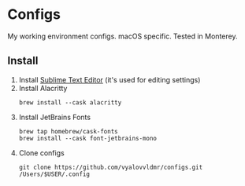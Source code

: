 # Configs
My working environment configs. macOS specific. Tested in Monterey.

## Install

1. Install [Sublime Text Editor](https://www.sublimetext.com/download_thanks?target=mac) (it's used for editing settings)
1. Install Alacritty
    ```
    brew install --cask alacritty
    ```
1. Install JetBrains Fonts
    ```
    brew tap homebrew/cask-fonts
    brew install --cask font-jetbrains-mono
    ```
1. Clone configs
    ```
    git clone https://github.com/vyalovvldmr/configs.git /Users/$USER/.config
    ```
